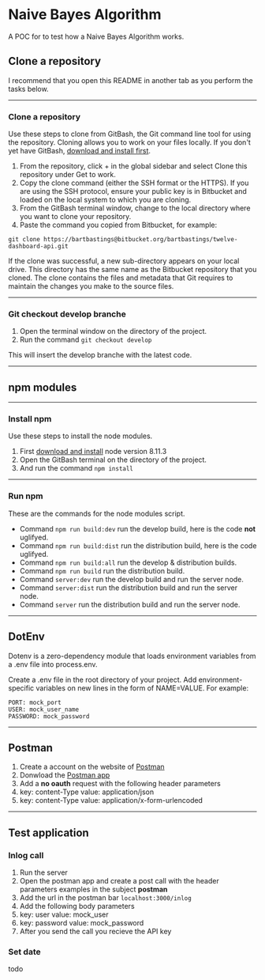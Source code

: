 # Naive Bayes Algorithm

A POC for to test how a  Naive Bayes Algorithm works.

## Clone a repository

I recommend that you open this README in another tab as you perform the tasks below.

---

### Clone a repository

Use these steps to clone from GitBash, the Git command line tool for using the repository. Cloning allows you to work on your files locally. If you don't yet have GitBash, [download and install first](https://git-scm.com/downloads).

1. From the repository, click + in the global sidebar and select Clone this repository under Get to work.
2. Copy the clone command (either the SSH format or the HTTPS). If you are using the SSH protocol, ensure your public key is in Bitbucket and loaded on the local system to which you are cloning.
3. From the GitBash terminal window, change to the local directory where you want to clone your repository.
4. Paste the command you copied from Bitbucket, for example:

```
git clone https://bartbastings@bitbucket.org/bartbastings/twelve-dashboard-api.git
```

If the clone was successful, a new sub-directory appears on your local drive. This directory has the same name as the Bitbucket repository that you cloned. The clone contains the files and metadata that Git requires to maintain the changes you make to the source files.

---

### Git checkout develop branche

1. Open the terminal window on the directory of the project.
2. Run the command ```git checkout develop```

This will insert the develop branche with the latest code.

---

## npm modules

---

### Install npm

Use these steps to install the node modules.

1. First [download and install](https://nodejs.org/en/download/) node version 8.11.3
2. Open the GitBash terminal on the directory of the project.
3. And run the command ```npm install```

---

### Run npm

These are the commands for the node modules script.

* Command ```npm run build:dev``` run the develop build, here is the code **not** uglifyed.
* Command ```npm run build:dist``` run the distribution build, here is the code uglifyed.
* Command ```npm run build:all``` run the develop & distribution builds.
* Command ```npm run build``` run the distribution build.
* Command ```server:dev``` run the develop build and run the server node.
* Command ```server:dist``` run the distribution build and run the server node.
* Command ```server``` run the distribution build and run the server node.

---

## DotEnv

Dotenv is a zero-dependency module that loads environment variables from a .env file into process.env. 

Create a .env file in the root directory of your project. Add environment-specific variables on new lines in the form of NAME=VALUE. For example:

```
PORT: mock_port
USER: mock_user_name
PASSWORD: mock_password
```

---

## Postman

1. Create a account on the website of [Postman](https://www.getpostman.com/)
2. Donwload the [Postman app](https://www.getpostman.com/apps)
3. Add a **no oauth** request with the following header parameters
 1. key: content-Type
 	value: application/json
 2. key: content-Type
 	value: application/x-form-urlencoded

---

## Test application

### Inlog call

1. Run the server
2. Open the postman app and create a post call with the header parameters examples in the subject **postman**
3. Add the url in the postman bar ```localhost:3000/inlog```
4. Add the following body parameters
 1. key: user
 	value: mock_user
 2. key: password
 	value: mock_password
5. After you send the call you recieve the API key

### Set date

todo



